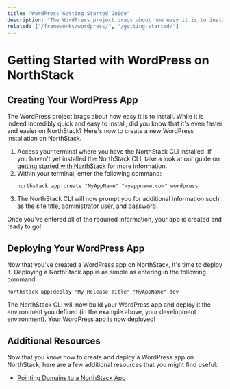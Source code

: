 ```yaml
---
title: "WordPress Getting Started Guide"
description: "The WordPress project brags about how easy it is to install. While it is indeed incredibly quick and easy to install, did you know that it's even faster and easier on NorthStack? Here's now to create a new WordPress installation on NorthStack."
related: ["/frameworks/wordpress/", "/getting-started/"]
---
```


# Getting Started with WordPress on NorthStack

## Creating Your WordPress App

The WordPress project brags about how easy it is to install. While it is indeed incredibly quick and easy to install, did you know that it's even faster and easier on NorthStack? Here's now to create a new WordPress installation on NorthStack.

1. Access your terminal where you have the NorthStack CLI installed. If you haven't yet installed the NorthStack CLI, take a look at our guide on [getting started with NorthStack](/getting-started/) for more information. 
2. Within your terminal, enter the following command:
    ```shell
    northstack app:create "MyAppName" "myappname.com" wordpress
    ```
3. The NorthStack CLI will now prompt you for additional information such as the site title, administrator user, and password.

Once you've entered all of the required information, your app is created and ready to go!

## Deploying Your WordPress App

Now that you've created a WordPress app on NorthStack, it's time to deploy it. Deploying a NorthStack app is as simple as entering in the following command:

```shell
northstack app:deploy "My Release Title" "MyAppName" dev
```

The NorthStack CLI will now build your WordPress app and deploy it the environment you defined (in the example above, your development environment). Your WordPress app is now deployed!

## Additional Resources

Now that you know how to create and deploy a WordPress app on NorthStack, here are a few additional resources that you might find useful:

* [Pointing Domains to a NorthStack App](/general/pointing-domains/)